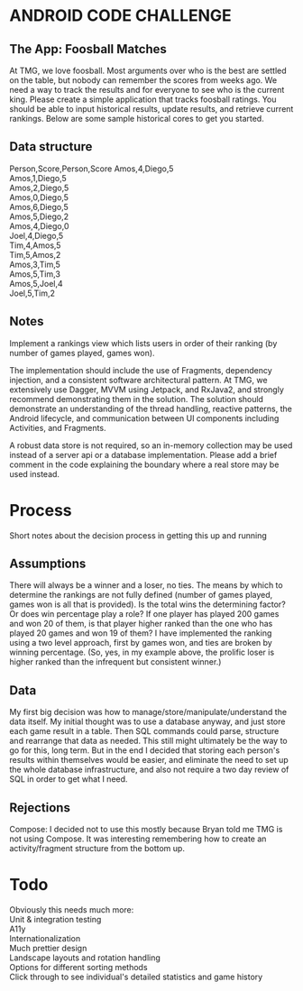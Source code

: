 # ANDROID CODE CHALLENGE
## The App: Foosball Matches
At TMG, we love foosball. Most arguments over who is the best are settled on the table, but nobody can remember the scores from weeks ago. We need a way to track the results and for everyone to see who is the current king. Please create a simple application that tracks foosball ratings. You should be able to input historical results, update results, and retrieve current rankings. Below are some sample historical cores to get you started.

## Data structure
Person,Score,Person,Score
Amos,4,Diego,5  
Amos,1,Diego,5  
Amos,2,Diego,5  
Amos,0,Diego,5  
Amos,6,Diego,5  
Amos,5,Diego,2  
Amos,4,Diego,0  
Joel,4,Diego,5  
Tim,4,Amos,5  
Tim,5,Amos,2  
Amos,3,Tim,5  
Amos,5,Tim,3  
Amos,5,Joel,4  
Joel,5,Tim,2  

## Notes
Implement a rankings view which lists users in order of their ranking (by number of games played, games won).

The implementation should include the use of Fragments, dependency injection, and a consistent software architectural pattern. At TMG, we extensively use Dagger, MVVM using Jetpack, and RxJava2, and strongly recommend demonstrating them in the solution. The solution should demonstrate an understanding of the thread handling, reactive patterns, the Android lifecycle, and communication between UI components including Activities, and Fragments.

A robust data store is not required, so an in-memory collection may be used instead of a server api or a database implementation. Please add a brief comment in the code explaining the boundary where a real store may be used instead.

# Process
Short notes about the decision process in getting this up and running

## Assumptions
There will always be a winner and a loser, no ties.
The means by which to determine the rankings are not fully defined (number of games played, games won is all that is provided). Is the total wins the determining factor? Or does win percentage play a role? If one player has played 200 games and won 20 of them, is that player higher ranked than the one who has played 20 games and won 19 of them? I have implemented the ranking using a two level approach, first by games won, and ties are broken by winning percentage. (So, yes, in my example above, the prolific loser is higher ranked than the infrequent but consistent winner.)

## Data
My first big decision was how to manage/store/manipulate/understand the data itself. My initial thought was to use a database anyway, and just store each game result in a table. Then SQL commands could parse, structure and rearrange that data as needed. This still might ultimately be the way to go for this, long term. But in the end I decided that storing each person's results within themselves would be easier, and eliminate the need to set up the whole database infrastructure, and also not require a two day review of SQL in order to get what I need.

## Rejections
Compose: I decided not to use this mostly because Bryan told me TMG is not using Compose. It was interesting remembering how to create an activity/fragment structure from the bottom up.

# Todo
Obviously this needs much more:  
Unit & integration testing  
A11y  
Internationalization  
Much prettier design  
Landscape layouts and rotation handling  
Options for different sorting methods  
Click through to see individual's detailed statistics and game history  
